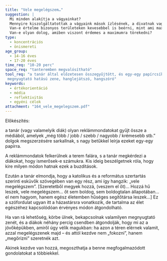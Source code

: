 ```yaml
---
title: "Vele megelégszem…"
suggestion: | 
  Mi minden alakítja a vágyainkat?
  Mennyire kiszolgáltatottak a vágyaink mások ízlésének, a divatnak vagy a médiában megjelenő reklámoknak?
  Van-e értelme bizonyos területeken kevesebbel is beérni, mint ami maximálisan elérhető?
  Van-e olyan dolog, amiben viszont érdemes a maximumra törekedni?
type:
  - koncentrációs
  - önismereti
age_group:
  - 14-16 éves
  - 17-20 éves
time_req: "10-20 perc"
space_req: "tanteremben megvalósítható"
tool_req: "a tanár által előzetesen összegyűjtött, és egy-egy papírcsíkra nagy betűkkel leírt reklámmondatok, ragasztó, megnyugtató hatású zene, hanglejátszó, hangszóró"
keywords: 
  - értékorientáció
  - média
  - reflektivitás
  - egyéni célok
attachment: "164_vele_megelegszem.pdf"
---
```


Előkészítés:

a tanár (vagy valamelyik diák) olyan reklámmondatokat gyűjt össze a médiából, amelyek „még több / jobb / szebb / nagyobb / krémesebb stb.” dolgok megszerzésére sarkallnak, s nagy betűkkel leírja ezeket egy-egy papírra.

A reklámmondatok felkerülnek a terem falára, s a tanár megkérdezi a diákokat, hogy ismerősek-e számukra. Kis ideig beszélgetnek róla, hogy kire milyen módon hatnak ezek a buzdítások.

Ezután a tanár elmondja, hogy a katolikus és a református szertartás szerinti esküvők szövegében van egy rész, ami így hangzik: „vele megelégszem”. \[Szeretetből megyek hozzá, (veszem el őt)… Hozzá hű leszek, vele megelégszem… őt sem boldog, sem boldogtalan állapotában… el nem hagyom, hanem egész életemben hűséges segítőtársa leszek...\] Ez a szófordulat ugyan itt a házastársra vonatkozik, de tartalma az élet egészéhez kapcsolódóan érvényes módon átgondolható.

Ha van rá lehetőség, körbe ülnek, bekapcsolnak valamilyen megnyugtató zenét, és a diákok néhány percig csendben átgondolják, hogy mi az a jövőképükben, amiről úgy vélik magukban: ha azon a téren elérnek valamit, azzal megelégszenek majd – és attól kezdve nem „fokozni”, hanem „megőrizni” szeretnék azt.

Akinek kezdve van hozzá, megoszthatja a benne megfogalmazódott gondolatokat a többiekkel.
  
  
